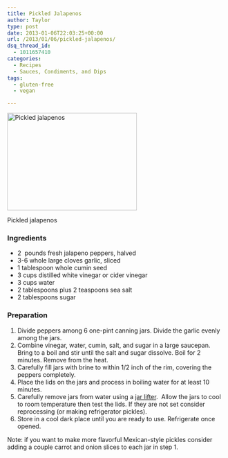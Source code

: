 ```yaml
---
title: Pickled Jalapenos
author: Taylor
type: post
date: 2013-01-06T22:03:25+00:00
url: /2013/01/06/pickled-jalapenos/
dsq_thread_id:
  - 1011657410
categories:
  - Recipes
  - Sauces, Condiments, and Dips
tags:
  - gluten-free
  - vegan

---
```

<div id="attachment_2413" style="width: 310px" class="wp-caption alignright">
  <a href="{{% mediaroot %}}uploads/2013/01/P1032476.jpg" rel="lightbox[2356]"><img class="size-medium wp-image-2413" alt="Pickled jalapenos" src="{{% mediaroot %}}uploads/2013/01/P1032476-300x225.jpg" width="300" height="225" srcset="{{% mediaroot %}}uploads/2013/01/P1032476-300x225.jpg 300w, {{% mediaroot %}}uploads/2013/01/P1032476.jpg 800w" sizes="(max-width: 300px) 100vw, 300px" /></a>
  
  <p class="wp-caption-text">
    Pickled jalapenos
  </p>
</div>

### Ingredients

  * 2  pounds fresh jalapeno peppers, halved
  * 3-6 whole large cloves garlic, sliced
  * 1 tablespoon whole cumin seed
  * 3 cups distilled white vinegar or cider vinegar
  * 3 cups water
  * 2 tablespoons plus 2 teaspoons sea salt
  * 2 tablespoons sugar

### Preparation

  1. Divide peppers among 6 one-pint canning jars. Divide the garlic evenly among the jars.
  2. Combine vinegar, water, cumin, salt, and sugar in a large saucepan. Bring to a boil and stir until the salt and sugar dissolve. Boil for 2 minutes. Remove from the heat.
  3. Carefully fill jars with brine to within 1/2 inch of the rim, covering the peppers completely.
  4. Place the lids on the jars and process in boiling water for at least 10 minutes.
  5. Carefully remove jars from water using a <a title="Jar Lifter on Amazon" href="<a href=&quot;http://www.amazon.com/gp/product/B000HJBFGC/ref=as_li_ss_tl?ie=UTF8&tag=cosepkitch-20&linkCode=as2&camp=1789&creative=390957&creativeASIN=B000HJBFGC&quot;>jar lifter</a>" target="_blank">jar lifter</a>.  Allow the jars to cool to room temperature then test the lids. If they are not set consider reprocessing (or making refrigerator pickles).
  6. Store in a cool dark place until you are ready to use. Refrigerate once opened.

Note: if you want to make more flavorful Mexican-style pickles consider adding a couple carrot and onion slices to each jar in step 1.